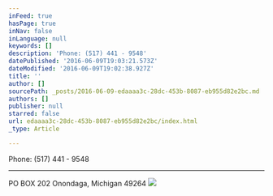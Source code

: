 ```yaml
---
inFeed: true
hasPage: true
inNav: false
inLanguage: null
keywords: []
description: 'Phone: (517) 441 - 9548'
datePublished: '2016-06-09T19:03:21.573Z'
dateModified: '2016-06-09T19:02:38.927Z'
title: ''
author: []
sourcePath: _posts/2016-06-09-edaaaa3c-28dc-453b-8087-eb955d82e2bc.md
authors: []
publisher: null
starred: false
url: edaaaa3c-28dc-453b-8087-eb955d82e2bc/index.html
_type: Article

---
```

Phone: (517) 441 - 9548

****

PO BOX 202 Onondaga, Michigan 49264
![](https://the-grid-user-content.s3-us-west-2.amazonaws.com/afd5c594-b0dc-4b4e-a41f-a6595728d3ca.png)